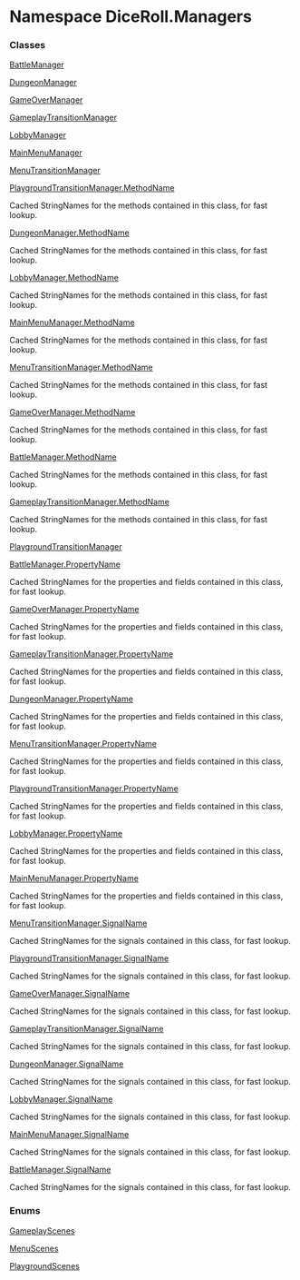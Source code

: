 # <a id="DiceRoll_Managers"></a> Namespace DiceRoll.Managers

### Classes

 [BattleManager](DiceRoll.Managers.BattleManager.md)

 [DungeonManager](DiceRoll.Managers.DungeonManager.md)

 [GameOverManager](DiceRoll.Managers.GameOverManager.md)

 [GameplayTransitionManager](DiceRoll.Managers.GameplayTransitionManager.md)

 [LobbyManager](DiceRoll.Managers.LobbyManager.md)

 [MainMenuManager](DiceRoll.Managers.MainMenuManager.md)

 [MenuTransitionManager](DiceRoll.Managers.MenuTransitionManager.md)

 [PlaygroundTransitionManager.MethodName](DiceRoll.Managers.PlaygroundTransitionManager.MethodName.md)

Cached StringNames for the methods contained in this class, for fast lookup.

 [DungeonManager.MethodName](DiceRoll.Managers.DungeonManager.MethodName.md)

Cached StringNames for the methods contained in this class, for fast lookup.

 [LobbyManager.MethodName](DiceRoll.Managers.LobbyManager.MethodName.md)

Cached StringNames for the methods contained in this class, for fast lookup.

 [MainMenuManager.MethodName](DiceRoll.Managers.MainMenuManager.MethodName.md)

Cached StringNames for the methods contained in this class, for fast lookup.

 [MenuTransitionManager.MethodName](DiceRoll.Managers.MenuTransitionManager.MethodName.md)

Cached StringNames for the methods contained in this class, for fast lookup.

 [GameOverManager.MethodName](DiceRoll.Managers.GameOverManager.MethodName.md)

Cached StringNames for the methods contained in this class, for fast lookup.

 [BattleManager.MethodName](DiceRoll.Managers.BattleManager.MethodName.md)

Cached StringNames for the methods contained in this class, for fast lookup.

 [GameplayTransitionManager.MethodName](DiceRoll.Managers.GameplayTransitionManager.MethodName.md)

Cached StringNames for the methods contained in this class, for fast lookup.

 [PlaygroundTransitionManager](DiceRoll.Managers.PlaygroundTransitionManager.md)

 [BattleManager.PropertyName](DiceRoll.Managers.BattleManager.PropertyName.md)

Cached StringNames for the properties and fields contained in this class, for fast lookup.

 [GameOverManager.PropertyName](DiceRoll.Managers.GameOverManager.PropertyName.md)

Cached StringNames for the properties and fields contained in this class, for fast lookup.

 [GameplayTransitionManager.PropertyName](DiceRoll.Managers.GameplayTransitionManager.PropertyName.md)

Cached StringNames for the properties and fields contained in this class, for fast lookup.

 [DungeonManager.PropertyName](DiceRoll.Managers.DungeonManager.PropertyName.md)

Cached StringNames for the properties and fields contained in this class, for fast lookup.

 [MenuTransitionManager.PropertyName](DiceRoll.Managers.MenuTransitionManager.PropertyName.md)

Cached StringNames for the properties and fields contained in this class, for fast lookup.

 [PlaygroundTransitionManager.PropertyName](DiceRoll.Managers.PlaygroundTransitionManager.PropertyName.md)

Cached StringNames for the properties and fields contained in this class, for fast lookup.

 [LobbyManager.PropertyName](DiceRoll.Managers.LobbyManager.PropertyName.md)

Cached StringNames for the properties and fields contained in this class, for fast lookup.

 [MainMenuManager.PropertyName](DiceRoll.Managers.MainMenuManager.PropertyName.md)

Cached StringNames for the properties and fields contained in this class, for fast lookup.

 [MenuTransitionManager.SignalName](DiceRoll.Managers.MenuTransitionManager.SignalName.md)

Cached StringNames for the signals contained in this class, for fast lookup.

 [PlaygroundTransitionManager.SignalName](DiceRoll.Managers.PlaygroundTransitionManager.SignalName.md)

Cached StringNames for the signals contained in this class, for fast lookup.

 [GameOverManager.SignalName](DiceRoll.Managers.GameOverManager.SignalName.md)

Cached StringNames for the signals contained in this class, for fast lookup.

 [GameplayTransitionManager.SignalName](DiceRoll.Managers.GameplayTransitionManager.SignalName.md)

Cached StringNames for the signals contained in this class, for fast lookup.

 [DungeonManager.SignalName](DiceRoll.Managers.DungeonManager.SignalName.md)

Cached StringNames for the signals contained in this class, for fast lookup.

 [LobbyManager.SignalName](DiceRoll.Managers.LobbyManager.SignalName.md)

Cached StringNames for the signals contained in this class, for fast lookup.

 [MainMenuManager.SignalName](DiceRoll.Managers.MainMenuManager.SignalName.md)

Cached StringNames for the signals contained in this class, for fast lookup.

 [BattleManager.SignalName](DiceRoll.Managers.BattleManager.SignalName.md)

Cached StringNames for the signals contained in this class, for fast lookup.

### Enums

 [GameplayScenes](DiceRoll.Managers.GameplayScenes.md)

 [MenuScenes](DiceRoll.Managers.MenuScenes.md)

 [PlaygroundScenes](DiceRoll.Managers.PlaygroundScenes.md)

